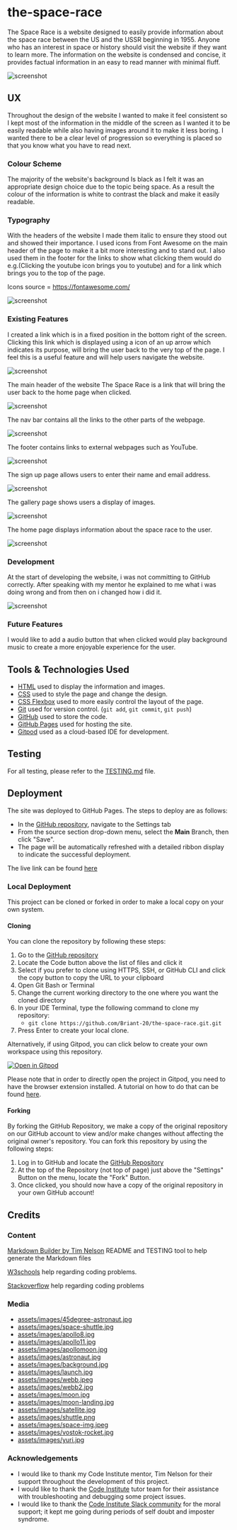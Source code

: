 # the-space-race
The Space Race is a website designed to easily provide information about the space race between the US and the USSR beginning in 1955. Anyone who has an interest in space or history should visit the website if they want to learn more. The information on the website is condensed and concise, it provides factual information in an easy to read manner with minimal fluff.

![screenshot](documentation/mockup.png)

## UX

Throughout the design of the website I wanted to make it feel consistent so I kept most of the information in the middle of the screen as I wanted it to be easily readable while also having images around it to make it less boring. I wanted there to be a clear level of progression so everything is placed so that you know what you have to read next.

### Colour Scheme

The majority of the website's background Is black as I felt it was an appropriate design choice due to the topic being space. As a result the colour of the information is white to contrast the black and make it easily readable.

### Typography

With the headers of the website I made them italic to ensure they stood out and showed their importance. I used icons from Font Awesome on the main header of the page to make it a bit more interesting and to stand out. I also used them in the footer for the links to show what clicking them would do e.g.(Clicking the youtube icon brings you to youtube) and for a link which brings you to the top of the page.

Icons source = https://fontawesome.com/

![screenshot](documentation/headers.png)

### Existing Features

I created a link which is in a fixed position in the bottom right of the screen. Clicking this link which is displayed using a icon of an up arrow which indicates its purpose, will bring the user back to the very top of the page. I feel this is a useful feature and will help users navigate the website.

![screenshot](documentation/top-of-page.png)

The main header of the website The Space Race is a link that will bring the user back to the home page when clicked.

![screenshot](documentation/main-header.png)

The nav bar contains all the links to the other parts of the webpage.

![screenshot](documentation/nav-bar.png)

The footer contains links to external webpages such as YouTube.

![screenshot](documentation/footer.png)

The sign up page allows users to enter their name and email address.

![screenshot](documentation/sign-up-page.png)

The gallery page shows users a display of images.

![screenshot](documentation/gallery.png)

The home page displays information about the space race to the user.

![screenshot](documentation/home-page.png)

### Development

At the start of developing the website, i was not committing to GitHub correctly. After speaking with my mentor he explained to me what i was doing wrong and from then on i changed how i did it.

![screenshot](documentation/bad-commits.png)
### Future Features

I would like to add a audio button that when clicked would play background music to create a more enjoyable experience for the user.

## Tools & Technologies Used

- [HTML](https://en.wikipedia.org/wiki/HTML) used to display the information and images.
- [CSS](https://en.wikipedia.org/wiki/CSS) used to style the page and change the design.
- [CSS Flexbox](https://www.w3schools.com/css/css3_flexbox.asp) used to more easily control the layout of the page.
- [Git](https://git-scm.com) used for version control. (`git add`, `git commit`, `git push`)
- [GitHub](https://github.com) used to store the code.
- [GitHub Pages](https://pages.github.com) used for hosting the site.
- [Gitpod](https://gitpod.io) used as a cloud-based IDE for development.

## Testing

For all testing, please refer to the [TESTING.md](TESTING.md) file.

## Deployment

The site was deployed to GitHub Pages. The steps to deploy are as follows:
- In the [GitHub repository](https://github.com/Briant-20/the-space-race.git), navigate to the Settings tab 
- From the source section drop-down menu, select the **Main** Branch, then click "Save".
- The page will be automatically refreshed with a detailed ribbon display to indicate the successful deployment.

The live link can be found [here](https://briant-20.github.io/the-space-race)

### Local Deployment

This project can be cloned or forked in order to make a local copy on your own system.

#### Cloning

You can clone the repository by following these steps:

1. Go to the [GitHub repository](https://github.com/Briant-20/the-space-race.git) 
2. Locate the Code button above the list of files and click it 
3. Select if you prefer to clone using HTTPS, SSH, or GitHub CLI and click the copy button to copy the URL to your clipboard
4. Open Git Bash or Terminal
5. Change the current working directory to the one where you want the cloned directory
6. In your IDE Terminal, type the following command to clone my repository:
	- `git clone https://github.com/Briant-20/the-space-race.git.git`
7. Press Enter to create your local clone.

Alternatively, if using Gitpod, you can click below to create your own workspace using this repository.

[![Open in Gitpod](https://gitpod.io/button/open-in-gitpod.svg)](https://gitpod.io/#https://github.com/Briant-20/the-space-race.git)

Please note that in order to directly open the project in Gitpod, you need to have the browser extension installed.
A tutorial on how to do that can be found [here](https://www.gitpod.io/docs/configure/user-settings/browser-extension).

#### Forking

By forking the GitHub Repository, we make a copy of the original repository on our GitHub account to view and/or make changes without affecting the original owner's repository.
You can fork this repository by using the following steps:

1. Log in to GitHub and locate the [GitHub Repository](https://github.com/Briant-20/the-space-race.git)
2. At the top of the Repository (not top of page) just above the "Settings" Button on the menu, locate the "Fork" Button.
3. Once clicked, you should now have a copy of the original repository in your own GitHub account!

## Credits

### Content

 [Markdown Builder by Tim Nelson](https://traveltimn.github.io/markdown-builder)  README and TESTING  tool to help generate the Markdown files

[W3schools](https://www.w3schools.com/)  help regarding coding problems.

[Stackoverflow](https://stackoverflow.com/)  help regarding coding problems

### Media

- [assets/images/45degree-astronaut.jpg](https://www.nationalgeographic.com/science/article/first-untethered-spacewalk-bruce-mccandless-astronaut-space-science)
- [assets/images/space-shuttle.jpg](https://www.apqc.org/blog/remembering-apollo-why-km-mission-critical-nasa) 
- [assets/images/apollo8.jpg](https://www.smithsonianmag.com/smithsonian-institution/how-apollo-8-saved-1968-180970991/)
- [assets/images/apollo11.jpg](https://www.britannica.com/topic/Apollo-11)
- [assets/images/apollomoon.jpg](https://www.bbc.com/news/uk-wales-49036048)
- [assets/images/astronaut.jpg](https://www.pexels.com/search/astronaut/)
- [assets/images/background.jpg](https://www.pxfuel.com/en/desktop-wallpaper-osbsy)
- [assets/images/launch.jpg](https://www.popularmechanics.com/space/rockets/a36304153/nasa-space-shuttle/)
- [assets/images/webb.jpeg](https://www.nasa.gov/webbfirstimages)
- [assets/images/webb2.jpg](https://www.sciencenews.org/article/favorite-top-space-images-of-all-time)
- [assets/images/moon.jpg](https://www.eso.org/public/belgium-nl/videos/moon_big_4k/)
- [assets/images/moon-landing.jpg](https://www.jpl.nasa.gov/edu/news/2019/5/29/celebrate-the-50th-anniversary-of-nasas-apollo-moon-landing-with-educational-resources-and-projects-for-kids/)
- [assets/images/satellite.jpg](https://www.flickr.com/photos/gsfc/12867973205)
- [assets/images/shuttle.png](https://www.nasa.gov/feature/60-years-ago-soviets-launch-sputnik-3)
- [assets/images/space-img.jpeg](https://cordis.europa.eu/article/id/413499-cost-effective-green-and-more-efficient-propulsion-systems-for-small-satellites)
- [assets/images/vostok-rocket.jpg](https://www.space.com/every-crewed-spacecraft-human-spaceflight-history.html)
- [assets/images/yuri.jpg](https://wallpapersafari.com/yuri-gagarin-wallpaper/)

### Acknowledgements

- I would like to thank my Code Institute mentor, Tim Nelson for their support throughout the development of this project.
- I would like to thank the [Code Institute](https://codeinstitute.net) tutor team for their assistance with troubleshooting and debugging some project issues.
- I would like to thank the [Code Institute Slack community](https://code-institute-room.slack.com) for the moral support; it kept me going during periods of self doubt and imposter syndrome.


